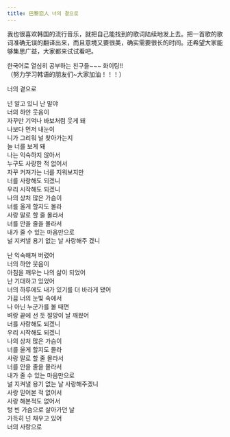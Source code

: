 ```yaml
---
title: 巴黎恋人 너의 곁으로
---
```


<p>我也很喜欢韩国的流行音乐，就把自己能找到的歌词陆续地发上去。把一首歌的歌词准确无误的翻译出来，而且意境又要很美，确实需要很长的时间。还希望大家能够集思广益，大家都来试试看吧。</p>



<p>한국어로 열심히 공부하는 친구들~~~ 화이팅!!<br />（努力学习韩语的朋友们~大家加油！！！）</p>



<p>너의 곁으로</p>



<p>넌 알고 있니 난 말야<br />너의 하얀 웃음이<br />자꾸만 기억나 바보처럼 웃게 돼<br />나보다 먼저 내눈이<br />니가 그리워 널 찾아가는지<br />늘 너를 보게 돼<br />나는 익숙하지 않아서<br />누구도 사랑한 적 없어서<br />자꾸 커져가는 너를 지워보지만<br />너를 사랑해도 되겠니<br />우리 시작해도 되겠니<br />나의 상처 많은 가슴이<br />너를 울게 할지도 몰라<br />사랑 말로 할 줄 몰라서<br />너를 안을 줄을 몰라서<br />내가 줄 수 있는 마음만으로<br />널 지켜낼 용기 없는 날 사랑해주 겠니</p>



<p>난 익숙해져 버렸어<br />너의 하얀 웃음이<br />아침을 깨우는 나의 삶이 되었어<br />난 기대하고 있었어<br />너의 하루에도 내가 있기를 더 바라게 됐어<br />가끔 너의 눈빛 속에서<br />나 아닌 누군가를 볼 때면<br />벼랑 끝에 선 듯 절망이 날 깨웠어<br />너를 사랑해도 되겠니<br />우리 시작해도 되겠니<br />나의 상처 많은 가슴이<br />너를 울게 할지도 몰라<br />사랑 말로 할 줄 몰라서<br />너를 안을 줄을 몰라서<br />내가 줄 수 있는 마음만으로<br />널 지켜낼 용기 없는 날 사랑해주겠니<br />사랑 믿어본 적 없어서<br />사랑 해본적도 없어서<br />텅 빈 가슴으로 살아가던 날<br />가득히 넌 채우고 있어<br />너의 사랑으로</p>

